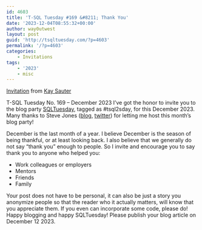 ```yaml
---
id: 4603
title: 'T-SQL Tuesday #169 &#8211; Thank You'
date: '2023-12-04T08:55:32+00:00'
author: way0utwest
layout: post
guid: 'http://tsqltuesday.com/?p=4603'
permalink: '/?p=4603'
categories:
    - Invitations
tags:
    - '2023'
    - misc
---
```


[Invitation](https://www.kayondata.com/posts/2023/t-sql-invite-december2023/) from [Kay Sauter](https://www.kayondata.com/)

T-SQL Tuesday No. 169 – December 2023 I’ve got the honor to invite you to the blog party [SQLTuesday](https://tsqltuesday.com/), tagged as #tsql2sday, for this December 2023. Many thanks to Steve Jones ([blog](https://voiceofthedba.com/), [twitter](https://twitter.com/way0utwest)) for letting me host this month’s blog party!

December is the last month of a year. I believe December is the season of being thankful, or at least looking back. I also believe that we generally do not say “thank you” enough to people. So I invite and encourage you to say thank you to anyone who helped you:

- Work colleagues or employers
- Mentors
- Friends
- Family

Your post does not have to be personal, it can also be just a story you anonymize people so that the reader who it actually matters, will know that you appreciate them. If you even can incorporate some code, please do! Happy blogging and happy SQLTuesday! Please publish your blog article on December 12 2023.